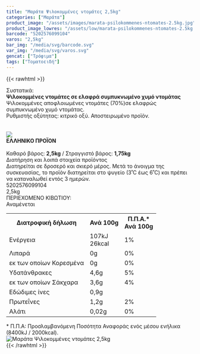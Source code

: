```yaml
---
title: "Μαράτα Ψιλοκομμένες ντομάτες 2,5kg"
categories: ["Μαράτα"]
product_image: "/assets/images/marata-psilokommenes-ntomates-2.5kg.jpg"
product_image_lowres: "/assets/low/marata-psilokommenes-ntomates-2.5kg.jpg"
barcode: "5202576099104"
varos: "2,5kg"
bar_img: "/media/svg/barcode.svg"
var_img: "/media/svg/varos.svg"
gencat: ["Τρόφιμα"]
tags: ["Τοματοειδή"]
---
```

{{< rawhtml >}}

<div class="sload331"><div class="product"><div id="sistatika">Συστατικά:</div><div class="alltext"><b>Ψιλοκομμένες ντομάτες σε ελαφρά συμπυκνωμένο χυμό ντομάτας</b><br>Ψιλοκομμένες αποφλοιωμένες ντομάτες (70%)σε ελαφρώς συμπυκνωμένο χυμό ντομάτας.<br>Ρυθμιστής οξύτητας: κιτρικό οξύ. Αποστειρωμένο προϊόν.<br><br><br><div id="flag"><div id="flagimage" style="margin:0"><img src="/media/svg/gr.svg"></div><span id="flagtext"><b>ΕΛΛΗΝΙΚΟ ΠΡΟΪΟΝ</b></span></div><br>Καθαρό βάρος: <b>2,5kg</b> / Στραγγιστό βάρος: <b>1,75kg</b><br></div><div id="loipa">Διατήρηση και λοιπά στοιχεία προϊόντος</div><div class="alltext">Διατηρείται σε δροσερό και σκιερό μέρος. Μετά το άνοιγμα της συσκευασίας, το προϊόν διατηρείται στο ψυγείο (3˚C έως 6˚C) και πρέπει να καταναλωθεί εντός 3 ημερών.</div><div id="barcode"><div id="barimage1"></div><span id="bartext">5202576099104</span></div><div id="varos"><div id="varosimage1"></div><span id="varostext">2,5kg</span></div><div id="kivotio">ΠΕΡΙΕΧΟΜΕΝΟ ΚΙΒΩΤΙΟΥ:<br>Αναμένεται</div><div class="tabout"><table id="diatable"><tbody><tr><th>Διατροφική δήλωση</th><th>Ανά 100g</th><th>Π.Π.Α.*<br>Ανά 100g</th></tr><tr><td class="texr2">Ενέργεια</td><td class="texr">107kJ<br>26kcal</td><td class="texr">1%</td></tr><tr><td class="texr2">Λιπαρά</td><td class="texr">0g</td><td class="texr">0%</td></tr><tr><td class="gray">εκ των οποίων Κορεσµένα</td><td class="gray2">0g</td><td class="gray2">0%</td></tr><tr><td class="texr2">Yδατάνθρακες</td><td class="texr">4,6g</td><td class="texr">5%</td></tr><tr><td class="gray">εκ των οποίων Σάκχαρα</td><td class="gray2">3,6g</td><td class="gray2">4%</td></tr><tr><td class="texr2">Eδώδιμες ίνες</td><td class="texr">0,9g</td><td class="texr"></td></tr><tr><td class="texr2">Πρωτεΐνες</td><td class="texr">1,2g</td><td class="texr">2%</td></tr><tr><td class="texr2">Αλάτι</td><td class="texr">0,02g</td><td class="texr">0%</td></tr></tbody></table></div><div class="alltext">* Π.Π.Α: Προσλαμβανόμενη Ποσότητα Αναφοράς ενός μέσου ενήλικα (8400kJ / 2000kcal).</div><div class="pimg"><img alt="Μαράτα Ψιλοκομμένες ντομάτες 2,5kg" title="Μαράτα Ψιλοκομμένες ντομάτες 2,5kg" src="/assets/images/marata-psilokommenes-ntomates-2.5kg.jpg"></div></div></div>
{{< /rawhtml >}}


